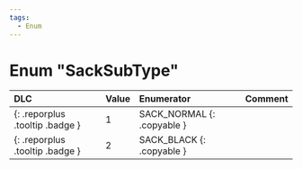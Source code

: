 ```yaml
---
tags:
  - Enum
---
```

# Enum "SackSubType"
|DLC|Value|Enumerator|Comment|
|:--|:--|:--|:--|
|[ ](#){: .reporplus .tooltip .badge }|1 |SACK_NORMAL {: .copyable } |  |
|[ ](#){: .reporplus .tooltip .badge }|2 |SACK_BLACK {: .copyable } |  |
